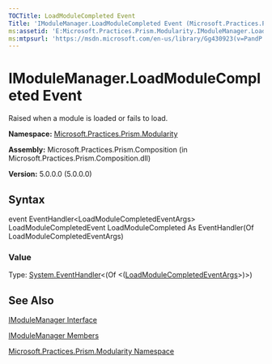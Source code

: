 ```yaml
---
TOCTitle: LoadModuleCompleted Event
Title: 'IModuleManager.LoadModuleCompleted Event (Microsoft.Practices.Prism.Modularity)'
ms:assetid: 'E:Microsoft.Practices.Prism.Modularity.IModuleManager.LoadModuleCompleted'
ms:mtpsurl: 'https://msdn.microsoft.com/en-us/library/Gg430923(v=PandP.50)'
---
```



# IModuleManager.LoadModuleCompleted Event

Raised when a module is loaded or fails to load.

**Namespace:** [Microsoft.Practices.Prism.Modularity](https://msdn.microsoft.com/library/microsoft.practices.prism.modularity)
**Assembly:** Microsoft.Practices.Prism.Composition (in Microsoft.Practices.Prism.Composition.dll)

**Version:** 5.0.0.0 (5.0.0.0)

## Syntax

event EventHandler&lt;LoadModuleCompletedEventArgs&gt; LoadModuleCompletedEvent LoadModuleCompleted As EventHandler(Of LoadModuleCompletedEventArgs)
### Value

Type: [System.EventHandler](http://msdn.microsoft.com/en-us/library/db0etb8x)&lt;(Of &lt;([LoadModuleCompletedEventArgs](https://msdn.microsoft.com/library/microsoft.practices.prism.modularity.loadmodulecompletedeventargs)&gt;)&gt;)

## See Also

[IModuleManager Interface](https://msdn.microsoft.com/library/microsoft.practices.prism.modularity.imodulemanager)

[IModuleManager Members](https://msdn.microsoft.com/allmembers.t:microsoft.practices.prism.modularity.imodulemanager)

[Microsoft.Practices.Prism.Modularity Namespace](https://msdn.microsoft.com/library/microsoft.practices.prism.modularity)
